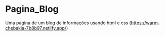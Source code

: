 # Pagina_Blog
Uma pagina de um blog de informações usando html e css (https://warm-chebakia-7b8b97.netlify.app/)
